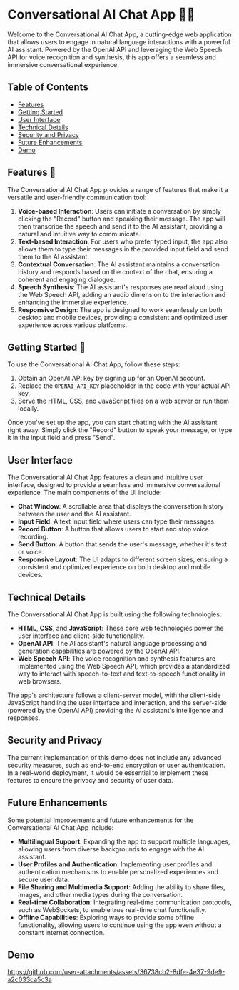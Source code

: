 # Conversational AI Chat App 🤖💬

Welcome to the Conversational AI Chat App, a cutting-edge web application that allows users to engage in natural language interactions with a powerful AI assistant. Powered by the OpenAI API and leveraging the Web Speech API for voice recognition and synthesis, this app offers a seamless and immersive conversational experience.

## Table of Contents
- [Features](#features)
- [Getting Started](#getting-started)
- [User Interface](#user-interface)
- [Technical Details](#technical-details)
- [Security and Privacy](#security-and-privacy)
- [Future Enhancements](#future-enhancements)
- [Demo](#demo)


## Features 🌟

The Conversational AI Chat App provides a range of features that make it a versatile and user-friendly communication tool:

1. **Voice-based Interaction**: Users can initiate a conversation by simply clicking the "Record" button and speaking their message. The app will then transcribe the speech and send it to the AI assistant, providing a natural and intuitive way to communicate.
2. **Text-based Interaction**: For users who prefer typed input, the app also allows them to type their messages in the provided input field and send them to the AI assistant.
3. **Contextual Conversation**: The AI assistant maintains a conversation history and responds based on the context of the chat, ensuring a coherent and engaging dialogue.
4. **Speech Synthesis**: The AI assistant's responses are read aloud using the Web Speech API, adding an audio dimension to the interaction and enhancing the immersive experience.
5. **Responsive Design**: The app is designed to work seamlessly on both desktop and mobile devices, providing a consistent and optimized user experience across various platforms.

## Getting Started 🚀

To use the Conversational AI Chat App, follow these steps:

1. Obtain an OpenAI API key by signing up for an OpenAI account.
2. Replace the `OPENAI_API_KEY` placeholder in the code with your actual API key.
3. Serve the HTML, CSS, and JavaScript files on a web server or run them locally.

Once you've set up the app, you can start chatting with the AI assistant right away. Simply click the "Record" button to speak your message, or type it in the input field and press "Send".

## User Interface

The Conversational AI Chat App features a clean and intuitive user interface, designed to provide a seamless and immersive conversational experience. The main components of the UI include:

- **Chat Window**: A scrollable area that displays the conversation history between the user and the AI assistant.
- **Input Field**: A text input field where users can type their messages.
- **Record Button**: A button that allows users to start and stop voice recording.
- **Send Button**: A button that sends the user's message, whether it's text or voice.
- **Responsive Layout**: The UI adapts to different screen sizes, ensuring a consistent and optimized experience on both desktop and mobile devices.

## Technical Details

The Conversational AI Chat App is built using the following technologies:

- **HTML**, **CSS**, and **JavaScript**: These core web technologies power the user interface and client-side functionality.
- **OpenAI API**: The AI assistant's natural language processing and generation capabilities are powered by the OpenAI API.
- **Web Speech API**: The voice recognition and synthesis features are implemented using the Web Speech API, which provides a standardized way to interact with speech-to-text and text-to-speech functionality in web browsers.

The app's architecture follows a client-server model, with the client-side JavaScript handling the user interface and interaction, and the server-side (powered by the OpenAI API) providing the AI assistant's intelligence and responses.

## Security and Privacy

The current implementation of this demo does not include any advanced security measures, such as end-to-end encryption or user authentication. In a real-world deployment, it would be essential to implement these features to ensure the privacy and security of user data.

## Future Enhancements

Some potential improvements and future enhancements for the Conversational AI Chat App include:

- **Multilingual Support**: Expanding the app to support multiple languages, allowing users from diverse backgrounds to engage with the AI assistant.
- **User Profiles and Authentication**: Implementing user profiles and authentication mechanisms to enable personalized experiences and secure user data.
- **File Sharing and Multimedia Support**: Adding the ability to share files, images, and other media types during the conversation.
- **Real-time Collaboration**: Integrating real-time communication protocols, such as WebSockets, to enable true real-time chat functionality.
- **Offline Capabilities**: Exploring ways to provide some offline functionality, allowing users to continue using the app even without a constant internet connection.


## Demo
https://github.com/user-attachments/assets/36738cb2-8dfe-4e37-9de9-a2c033ca5c3a




